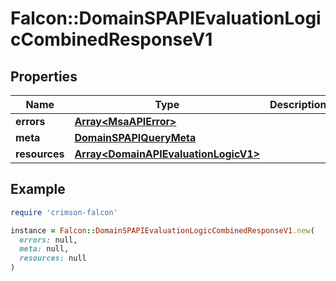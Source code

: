 # Falcon::DomainSPAPIEvaluationLogicCombinedResponseV1

## Properties

| Name | Type | Description | Notes |
| ---- | ---- | ----------- | ----- |
| **errors** | [**Array&lt;MsaAPIError&gt;**](MsaAPIError.md) |  | [optional] |
| **meta** | [**DomainSPAPIQueryMeta**](DomainSPAPIQueryMeta.md) |  |  |
| **resources** | [**Array&lt;DomainAPIEvaluationLogicV1&gt;**](DomainAPIEvaluationLogicV1.md) |  |  |

## Example

```ruby
require 'crimson-falcon'

instance = Falcon::DomainSPAPIEvaluationLogicCombinedResponseV1.new(
  errors: null,
  meta: null,
  resources: null
)
```

